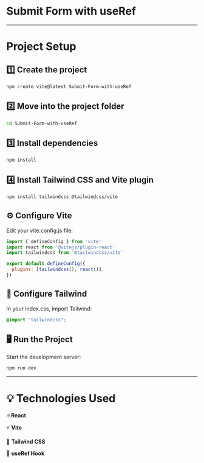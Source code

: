 # Submit Form with useRef

---
# Project Setup

## 1️⃣ Create the project
```bash
npm create vite@latest Submit-Form-with-useRef
```
## 2️⃣ Move into the project folder
```bash
cd Submit-Form-with-useRef
```
## 3️⃣ Install dependencies
```bash
npm install
```
## 4️⃣ Install Tailwind CSS and Vite plugin
```bash
npm install tailwindcss @tailwindcss/vite
```
##  ⚙️ Configure Vite
Edit your vite.config.js file:
```js
import { defineConfig } from 'vite'
import react from '@vitejs/plugin-react'
import tailwindcss from '@tailwindcss/vite'

export default defineConfig({
  plugins: [tailwindcss(), react()],
})
```
## 🎨 Configure Tailwind
In your index.css, import Tailwind:
```css
@import "tailwindcss";
```
## 🖥️ Run the Project
Start the development server:
```bash
npm run dev
```
---
# 💡 Technologies Used

⚛️**React**

⚡ **Vite**

🎨 **Tailwind CSS**

🧩 **useRef Hook**